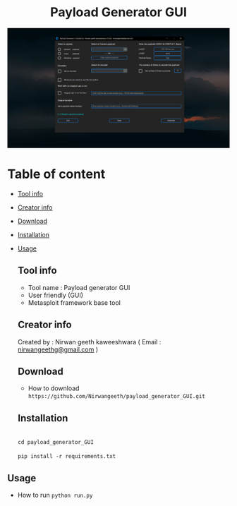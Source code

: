 <h1 align=center> Payload Generator GUI </h1>




![GUI](/GUI.png)

# Table of content

* [Tool info](#toolinfo)
* [Creator info](#creatorinfo)
* [Download](#download)
* [Installation](#installation)
* [Usage](#usage)

  ## Tool info

  * Tool name : Payload generator GUI
  * User friendly (GUI)
  * Metasploit framework base tool

  ## Creator info

  Created by : Nirwan geeth kaweeshwara
  ( Email    : nirwangeethg@gmail.com )

  ## Download

  * How to download  `https://github.com/Nirwangeeth/payload_generator_GUI.git`

  ## Installation

  ```
  
  cd payload_generator_GUI

  pip install -r requirements.txt
  
  ```


## Usage

* How to run  `python run.py`

